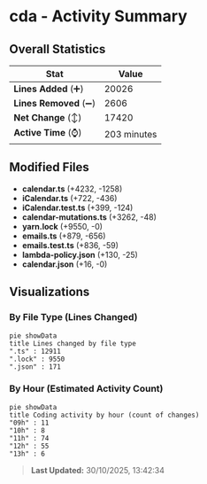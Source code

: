 # cda - Activity Summary 

## Overall Statistics

| Stat                   | Value                                                             |
| ---------------------- | ----------------------------------------------------------------- |
| **Lines Added** (➕)   | 20026                                          |
| **Lines Removed** (➖) | 2606                                        |
| **Net Change** (↕)    | 17420                |
| **Active Time** (⌚)   | 203 minutes |


## Modified Files
- **calendar.ts** (+4232, -1258)
- **iCalendar.ts** (+722, -436)
- **iCalendar.test.ts** (+399, -124)
- **calendar-mutations.ts** (+3262, -48)
- **yarn.lock** (+9550, -0)
- **emails.ts** (+879, -656)
- **emails.test.ts** (+836, -59)
- **lambda-policy.json** (+130, -25)
- **calendar.json** (+16, -0)

## Visualizations

### By File Type (Lines Changed)

```mermaid
pie showData
title Lines changed by file type
".ts" : 12911
".lock" : 9550
".json" : 171
```

### By Hour (Estimated Activity Count)

```mermaid
pie showData
title Coding activity by hour (count of changes)
"09h" : 11
"10h" : 8
"11h" : 74
"12h" : 55
"13h" : 6
```


> **Last Updated:** 30/10/2025, 13:42:34